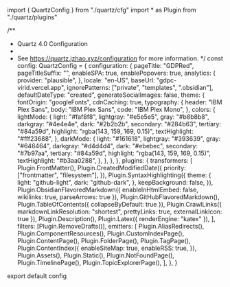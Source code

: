 import { QuartzConfig } from "./quartz/cfg"
import * as Plugin from "./quartz/plugins"

/**
 * Quartz 4.0 Configuration
 *
 * See https://quartz.jzhao.xyz/configuration for more information.
 */
const config: QuartzConfig = {
  configuration: {
    pageTitle: "GDPRed",
    pageTitleSuffix: "",
    enableSPA: true,
    enablePopovers: true,
    analytics: {
      provider: "plausible",
    },
    locale: "en-US",
    baseUrl: "gdpc-virid.vercel.app",
    ignorePatterns: ["private", "templates", ".obsidian"],
    defaultDateType: "created",
    generateSocialImages: false,
    theme: {
      fontOrigin: "googleFonts",
      cdnCaching: true,
      typography: {
        header: "IBM Plex Sans",
        body: "IBM Plex Sans",
        code: "IBM Plex Mono",
      },
      colors: {
        lightMode: {
          light: "#faf8f8",
          lightgray: "#e5e5e5",
          gray: "#b8b8b8",
          darkgray: "#4e4e4e",
          dark: "#2b2b2b",
          secondary: "#284b63",
          tertiary: "#84a59d",
          highlight: "rgba(143, 159, 169, 0.15)",
          textHighlight: "#fff23688",
        },
        darkMode: {
          light: "#161618",
          lightgray: "#393639",
          gray: "#646464",
          darkgray: "#d4d4d4",
          dark: "#ebebec",
          secondary: "#7b97aa",
          tertiary: "#84a59d",
          highlight: "rgba(143, 159, 169, 0.15)",
          textHighlight: "#b3aa0288",
        },
      },
    },
  },
  plugins: {
    transformers: [
      Plugin.FrontMatter(),
      Plugin.CreatedModifiedDate({
        priority: ["frontmatter", "filesystem"],
      }),
      Plugin.SyntaxHighlighting({
        theme: {
          light: "github-light",
          dark: "github-dark",
        },
        keepBackground: false,
      }),
      Plugin.ObsidianFlavoredMarkdown({
        enableInHtmlEmbed: false,
        wikilinks: true,
        parseArrows: true
      }),
      Plugin.GitHubFlavoredMarkdown(),
      Plugin.TableOfContents({
        collapseByDefault: true
      }),
      Plugin.CrawlLinks({
        markdownLinkResolution: "shortest",
        prettyLinks: true,
        externalLinkIcon: true
      }),
      Plugin.Description(),
      Plugin.Latex({ renderEngine: "katex" }),
    ],
    filters: [Plugin.RemoveDrafts()],
    emitters: [
      Plugin.AliasRedirects(),
      Plugin.ComponentResources(),
      Plugin.CustomIndexPage(),
      Plugin.ContentPage(),
      Plugin.FolderPage(),
      Plugin.TagPage(),
      Plugin.ContentIndex({
        enableSiteMap: true,
        enableRSS: true,
      }),
      Plugin.Assets(),
      Plugin.Static(),
      Plugin.NotFoundPage(),
      Plugin.TimelinePage(),
      Plugin.TopicExplorerPage(),
    ],
  },
}

export default config
